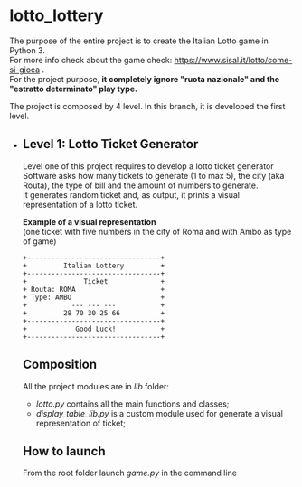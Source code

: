 # lotto_lottery
The purpose of the entire project is to create the Italian Lotto game in Python 3.\
For more info check about the game check: https://www.sisal.it/lotto/come-si-gioca .\
For the project purpose, **it completely ignore "ruota nazionale" and the "estratto determinato" play type.**

The project is composed by 4 level. In this branch, it is developed the first level.

* ## Level 1: Lotto Ticket Generator
  Level one of this project requires to develop a lotto ticket generator\
  Software asks how many tickets to generate (1 to max 5), the city (aka Routa), the type of bill and the amount of numbers to generate.\
  It generates random ticket and, as output, it prints a visual representation of a lotto ticket.

  **Example of a visual representation**\
  (one ticket with five numbers in the city of Roma and with Ambo as type of game)
  ```
  +---------------------------------+
  +         Italian Lottery         +
  +---------------------------------+
  +              Ticket             +
  + Routa: ROMA                     +
  + Type: AMBO                      +
  +           --- --- ---           +
  +         28 70 30 25 66          +
  +---------------------------------+
  +            Good Luck!           +
  +---------------------------------+
  ```

  ## Composition
  All the project modules are in *lib* folder:
  * *lotto.py* contains all the main functions and classes;
  * *display_table_lib.py* is a custom module used for generate a visual representation of ticket;
 
  ## How to launch
  From the root folder launch *game.py* in the command line 
  
